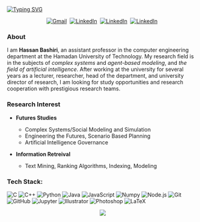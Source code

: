 <!--  -->
<a href="https://git.io/typing-svg"><img src="https://readme-typing-svg.herokuapp.com?font=Oswald&size=40&pause=1000&color=757575&background=FFFFFF00&center=true&vCenter=true&width=800&height=48&lines=Hassan+Bashiri" alt="Typing SVG" /></a>


<p align="center"><a href="mailto:bashiri@gmail.com" target="_blank"><img src="https://img.shields.io/badge/-bashiri@gmail.com-c14438?style=flat-square&logo=Gmail&logoColor=white&link=mailto:bashiri@gmail.com" alt="Gmail" /></a>&nbsp; <a href="https://linkedin.com/in/hassan-bashiri" target="_blank"><img src="https://img.shields.io/badge/-bashiri-blue?style=flat-square&logo=Linkedin&logoColor=white&link=https://linkedin.com/in/hassan-bashiri" alt="LinkedIn" /></a>&nbsp;
<a href="http://profs.hut.ac.ir/~bashiri/files/cv-english.pdf" target="_blank"><img src="https://img.shields.io/badge/-CV PDF [En]-gray?style=flat-square&&logoColor=white&link=http://profs.hut.ac.ir/~bashiri/files/cv-english.pdf" alt="LinkedIn" /></a>&nbsp;
<a href="http://profs.hut.ac.ir/~bashiri/files/cv-persian.pdf" target="_blank"><img src="https://img.shields.io/badge/-CV PDF [Fa]-gray?style=flat-square&&logoColor=white&link=http://profs.hut.ac.ir/~bashiri/files/cv-persian.pdf" alt="LinkedIn" /></a>&nbsp;
</p>

### About
I am **Hassan Bashiri**, an assistant professor in the computer engineering department at the Hamadan University of Technology. My research field is in the subjects of *complex systems* and *agent-based modeling*, and *the field of artificial intelligence*. After working at the university for several years as a lecturer, researcher, head of the department, and university director of research, I am looking for study opportunities and research cooperation with prestigious research teams.

### Research Interest

* **Futures Studies**
    - Complex Systems/Social Modeling and Simulation
    - Engineering the Futures, Scenario Based Planning
    - Artificial Intelligence Governance

* **Information Retreival**
    - Text Mining, Ranking Algorithms, Indexing, Modeling


### Tech Stack:
![C](https://img.shields.io/badge/-C-555?style=flat&logo=C&logoColor=A8B9CC)&nbsp;![C++](https://img.shields.io/badge/-C++-555?style=flat&logo=C%2B%2B&logoColor=fff)&nbsp;![Python](https://img.shields.io/badge/-Python-555?style=flat&logo=python)&nbsp;![Java](https://img.shields.io/badge/-Java-555?style=flat&logo=openjdk&logoColor=FFA518)&nbsp;![JavaScript](https://img.shields.io/badge/-JavaScript-555?style=flat&logo=javascript)&nbsp;![Numpy](https://img.shields.io/badge/-Numpy-555?style=flat&logo=numpy)&nbsp;![Node.js](https://img.shields.io/badge/-Node.js-555?style=flat&logo=node.js)&nbsp;![Git](https://img.shields.io/badge/-Git-555?style=flat&logo=git)&nbsp;![GitHub](https://img.shields.io/badge/-GitHub-555?style=flat&logo=github)&nbsp;![Jupyter](https://img.shields.io/badge/-Jupyter-555?style=flat&logo=jupyter)&nbsp;![Illustrator](https://img.shields.io/badge/-Illustrator-555?style=flat&logo=adobe-illustrator)&nbsp;![Photoshop](https://img.shields.io/badge/-Photoshop-555?style=flat&logo=adobe-photoshop)&nbsp;![LaTeX](https://img.shields.io/badge/-LaTeX-555?style=flat&logo=latex)&nbsp;

<p align="center">
<img src="https://github-readme-streak-stats.herokuapp.com/?user=bashiri&theme=Cayman"/>
</p>

<!-- <img src="https://github-profile-summary-cards.vercel.app/api/cards/repos-per-language?username=bashii&theme=dracula"> -->

<!-- <img src="https://github-profile-summary-cards.vercel.app/api/cards/most-commit-language?username=bashiri&theme=dracula"> -->


<!---
bashiri/bashiri is a ✨ special ✨ repository because its `README.md` (this file) appears on your GitHub profile.
You can click the Preview link to take a look at your changes.
--->
 

